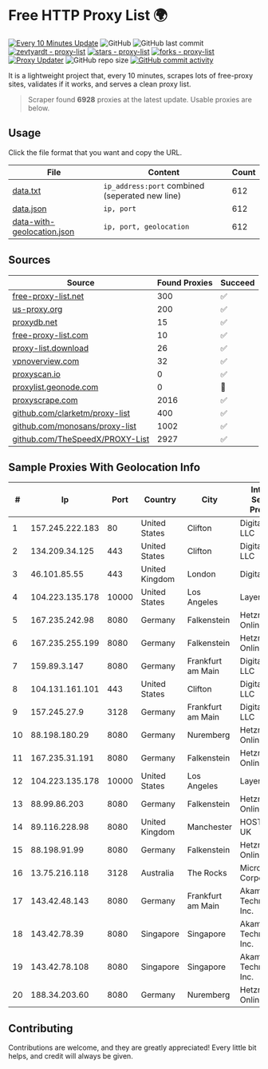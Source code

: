 
# Free HTTP Proxy List 🌍

[![Every 10 Minutes Update](https://github.com/mertguvencli/http-proxy-list/actions/workflows/main.yml/badge.svg?branch=main)](https://github.com/mertguvencli/http-proxy-list/actions/workflows/main.yml)
![GitHub](https://img.shields.io/github/license/mertguvencli/http-proxy-list)
![GitHub last commit](https://img.shields.io/github/last-commit/mertguvencli/http-proxy-list)
[![zevtyardt - proxy-list](https://img.shields.io/static/v1?label=zevtyardt&message=proxy-list&color=blue&logo=github)](https://github.com/zevtyardt/proxy-list "Go to GitHub repo")
[![stars - proxy-list](https://img.shields.io/github/stars/zevtyardt/proxy-list?style=social)](https://github.com/zevtyardt/proxy-list)
[![forks - proxy-list](https://img.shields.io/github/forks/zevtyardt/proxy-list?style=social)](https://github.com/zevtyardt/proxy-list)
[![Proxy Updater](https://github.com/zevtyardt/proxy-list/workflows/Proxy%20Updater/badge.svg)](https://github.com/zevtyardt/proxy-list/actions?query=workflow:"Proxy+Updater")
![GitHub repo size](https://img.shields.io/github/repo-size/zevtyardt/proxy-list)
[![GitHub commit activity](https://img.shields.io/github/commit-activity/m/zevtyardt/proxy-list?logo=commits)](https://github.com/zevtyardt/proxy-list/commits/main)

It is a lightweight project that, every 10 minutes, scrapes lots of free-proxy sites, validates if it works, and serves a clean proxy list.

> Scraper found **6928** proxies at the latest update. Usable proxies are below.

## Usage

Click the file format that you want and copy the URL.

|File|Content|Count|
|----|-------|-----|
|[data.txt](https://raw.githubusercontent.com/mertguvencli/http-proxy-list/main/proxy-list/data.txt)|`ip_address:port` combined (seperated new line)|612|
|[data.json](https://raw.githubusercontent.com/mertguvencli/http-proxy-list/main/proxy-list/data.json)|`ip, port`|612|
|[data-with-geolocation.json](https://raw.githubusercontent.com/mertguvencli/http-proxy-list/main/proxy-list/data-with-geolocation.json)|`ip, port, geolocation`|612|

## Sources

|Source|Found Proxies|Succeed|
|------|-------------|-------|
|[free-proxy-list.net](https://free-proxy-list.net)|300|✅|
|[us-proxy.org](https://www.us-proxy.org)|200|✅|
|[proxydb.net](http://proxydb.net)|15|✅|
|[free-proxy-list.com](https://free-proxy-list.com/?page=&port=&type%5B%5D=http&type%5B%5D=https&up_time=0&search=Search)|10|✅|
|[proxy-list.download](https://www.proxy-list.download/HTTP)|26|✅|
|[vpnoverview.com](https://vpnoverview.com/privacy/anonymous-browsing/free-proxy-servers)|32|✅|
|[proxyscan.io](https://www.proxyscan.io)|0|✅|
|[proxylist.geonode.com](https://proxylist.geonode.com/api/proxy-list?limit=300&page=1&sort_by=lastChecked&sort_type=desc&protocols=http,https)|0|🚫|
|[proxyscrape.com](https://api.proxyscrape.com/v2/?request=displayproxies&protocol=http&timeout=10000&country=all&ssl=all&anonymity=all)|2016|✅|
|[github.com/clarketm/proxy-list](https://raw.githubusercontent.com/clarketm/proxy-list/master/proxy-list-raw.txt)|400|✅|
|[github.com/monosans/proxy-list](https://raw.githubusercontent.com/monosans/proxy-list/main/proxies/http.txt)|1002|✅|
|[github.com/TheSpeedX/PROXY-List](https://raw.githubusercontent.com/TheSpeedX/PROXY-List/master/http.txt)|2927|✅|


## Sample Proxies With Geolocation Info

|#|Ip|Port|Country|City|Internet Service Provider|
|-|--|----|-------|----|-------------------------|
|1|157.245.222.183|80|United States|Clifton|DigitalOcean, LLC|
|2|134.209.34.125|443|United States|Clifton|DigitalOcean, LLC|
|3|46.101.85.55|443|United Kingdom|London|DigitalOcean|
|4|104.223.135.178|10000|United States|Los Angeles|LayerHost|
|5|167.235.242.98|8080|Germany|Falkenstein|Hetzner Online GmbH|
|6|167.235.255.199|8080|Germany|Falkenstein|Hetzner Online GmbH|
|7|159.89.3.147|8080|Germany|Frankfurt am Main|DigitalOcean, LLC|
|8|104.131.161.101|443|United States|Clifton|DigitalOcean, LLC|
|9|157.245.27.9|3128|Germany|Frankfurt am Main|DigitalOcean, LLC|
|10|88.198.180.29|8080|Germany|Nuremberg|Hetzner Online GmbH|
|11|167.235.31.191|8080|Germany|Falkenstein|Hetzner Online GmbH|
|12|104.223.135.178|10000|United States|Los Angeles|LayerHost|
|13|88.99.86.203|8080|Germany|Falkenstein|Hetzner Online GmbH|
|14|89.116.228.98|8080|United Kingdom|Manchester|HOSTINGER UK|
|15|88.198.91.99|8080|Germany|Falkenstein|Hetzner Online GmbH|
|16|13.75.216.118|3128|Australia|The Rocks|Microsoft Corporation|
|17|143.42.48.143|8080|Germany|Frankfurt am Main|Akamai Technologies, Inc.|
|18|143.42.78.39|8080|Singapore|Singapore|Akamai Technologies, Inc.|
|19|143.42.78.108|8080|Singapore|Singapore|Akamai Technologies, Inc.|
|20|188.34.203.60|8080|Germany|Nuremberg|Hetzner Online GmbH|



## Contributing

Contributions are welcome, and they are greatly appreciated! Every
little bit helps, and credit will always be given.

